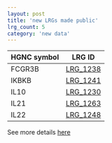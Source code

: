 ```yaml
---
layout: post
title: 'new LRGs made public'
lrg_count: 5
category: 'new data'
---
```


<div class="clearfix">
  <div class="left margin-right-25">
    <table class="table table-hover table-lrg table-lrg-bold-left-col" style="width:auto">
      <thead>
        <tr><th>HGNC symbol</th><th>LRG ID</th></tr>
      </thead>
      <tbody class="bordered-columns">
        <tr><td>FCGR3B</td><td><a href="{{ site.urls.lrg_ftp_http }}LRG_1238.xml" target="_blank">LRG_1238</a></td></tr>
        <tr><td>IKBKB</td><td><a href="{{ site.urls.lrg_ftp_http }}LRG_1241.xml" target="_blank">LRG_1241</a></td></tr>
        <tr><td>IL10</td><td><a href="{{ site.urls.lrg_ftp_http }}LRG_1230.xml" target="_blank">LRG_1230</a></td></tr>
        <tr><td>IL21</td><td><a href="{{ site.urls.lrg_ftp_http }}LRG_1263.xml" target="_blank">LRG_1263</a></td></tr>
        <tr><td>IL22</td><td><a href="{{ site.urls.lrg_ftp_http }}LRG_1248.xml" target="_blank">LRG_1248</a></td></tr>
        </tbody>
    </table>
  </div>
</div>
<div>
See more details <a class="btn btn-primary btn-xs" href="/search/?query=LRG_1263;LRG_1238;LRG_1241;LRG_1248;LRG_1230">here</a>
</div>
